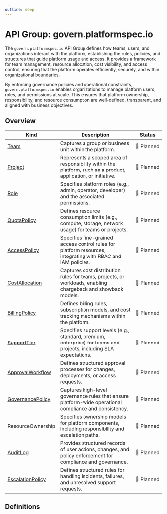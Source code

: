 ```yaml
---
outline: deep
---
```


# API Group: govern.platformspec.io
The `govern.platformspec.io` API Group defines how teams, users, and organizations interact with the platform, establishing the rules, policies, and structures that guide platform usage and access.  It provides a framework for team management, resource allocation, cost visibility, and access control, ensuring that the platform operates efficiently, securely, and within organizational boundaries.

By enforcing governance policies and operational constraints, `govern.platformspec.io` enables organizations to manage platform users, roles, and permissions at scale.  This ensures that platform ownership, responsibility, and resource consumption are well-defined, transparent, and aligned with business objectives.

## Overview
| Kind | Description | Status |
| --- | --- | --- |
| [Team](#team) | Captures a group or business unit within the platform. | 📝&nbsp;Planned |
| [Project](#project) | Represents a scoped area of responsibility within the platform, such as a product, application, or initiative. | 📝&nbsp;Planned |
| [Role](#role) | Specifies platform roles (e.g., admin, operator, developer) and the associated permissions. | 📝&nbsp;Planned |
| [QuotaPolicy](#quotapolicy) | Defines resource consumption limits (e.g., compute, storage, network usage) for teams or projects. | 📝&nbsp;Planned |
| [AccessPolicy](#accesspolicy) | Specifies fine-grained access control rules for platform resources, integrating with RBAC and IAM policies. | 📝&nbsp;Planned |
| [CostAllocation](#costallocation) | Captures cost distribution rules for teams, projects, or workloads, enabling chargeback and showback models. | 📝&nbsp;Planned |
| [BillingPolicy](#billingpolicy) | Defines billing rules, subscription models, and cost tracking mechanisms within the platform. | 📝&nbsp;Planned |
| [SupportTier](#supporttier) | Specifies support levels (e.g., standard, premium, enterprise) for teams and projects, including SLA expectations. | 📝&nbsp;Planned |
| [ApprovalWorkflow](#approvalworkflow) | Defines structured approval processes for changes, deployments, or access requests. | 📝&nbsp;Planned |
| [GovernancePolicy](#governancepolicy) | Captures high-level governance rules that ensure platform-wide operational compliance and consistency. | 📝&nbsp;Planned |
| [ResourceOwnership](#resourceownership) | Specifies ownership models for platform components, including responsibility and escalation paths. | 📝&nbsp;Planned |
| [AuditLog](#auditlog) | Provides structured records of user actions, changes, and policy enforcement for compliance and governance. | 📝&nbsp;Planned |
| [EscalationPolicy](#escalationpolicy) | Defines structured rules for handling incidents, failures, and unresolved support requests. | 📝&nbsp;Planned |

## Definitions
